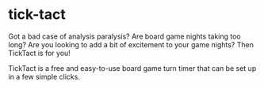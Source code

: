 # tick-tact
Got a bad case of analysis paralysis?  Are board game nights taking too long?  Are you looking to add a bit of excitement to your game nights?  Then TickTact is for you!

TickTact is a free and easy-to-use board game turn timer that can be set up in a few simple clicks.
